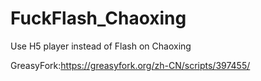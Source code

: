 # FuckFlash_Chaoxing
Use H5 player instead of Flash on Chaoxing  

GreasyFork:https://greasyfork.org/zh-CN/scripts/397455/
